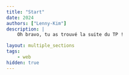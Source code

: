 ```yaml
---
title: "Start"
date: 2024
authors: ["Lenny-Kim"]
description: |
    Oh bravo, tu as trouvé la suite du TP !

layout: multiple_sections
tags:
    - web
hidden: true
---
```

